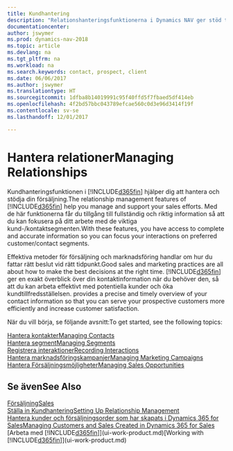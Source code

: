 ```yaml
---
title: Kundhantering
description: "Relationshanteringsfunktionerna i Dynamics NAV ger stöd till din försäljning och låter dig komma åt information om kontakter och potentiella kunder så att du effektivt kan betjäna kunder."
documentationcenter: 
author: jswymer
ms.prod: dynamics-nav-2018
ms.topic: article
ms.devlang: na
ms.tgt_pltfrm: na
ms.workload: na
ms.search.keywords: contact, prospect, client
ms.date: 06/06/2017
ms.author: jswymer
ms.translationtype: HT
ms.sourcegitcommit: 1dfba8b14019991c95f40ffd5f7fbaed5df414eb
ms.openlocfilehash: 4f2bd57bbc043789efcae560c0d3e96d3414f19f
ms.contentlocale: sv-se
ms.lasthandoff: 12/01/2017

---
```

# <a name="managing-relationships"></a><span data-ttu-id="bb716-103">Hantera relationer</span><span class="sxs-lookup"><span data-stu-id="bb716-103">Managing Relationships</span></span>
<span data-ttu-id="bb716-104">Kundhanteringsfunktionen i [!INCLUDE[d365fin](includes/d365fin_md.md)] hjälper dig att hantera och stödja din försäljning.</span><span class="sxs-lookup"><span data-stu-id="bb716-104">The relationship management features of [!INCLUDE[d365fin](includes/d365fin_md.md)] help you manage and support your sales efforts.</span></span> <span data-ttu-id="bb716-105">Med de här funktionerna får du tillgång till fullständig och riktig information så att du kan fokusera på ditt arbete med de viktiga kund-/kontaktsegmenten.</span><span class="sxs-lookup"><span data-stu-id="bb716-105">With these features, you have access to complete and accurate information so you can focus your interactions on preferred customer/contact segments.</span></span>

<span data-ttu-id="bb716-106">Effektiva metoder för försäljning och marknadsföring handlar om hur du fattar rätt beslut vid rätt tidpunkt.</span><span class="sxs-lookup"><span data-stu-id="bb716-106">Good sales and marketing practices are all about how to make the best decisions at the right time.</span></span> [!INCLUDE[d365fin](includes/d365fin_md.md)]<span data-ttu-id="bb716-107"> ger en exakt överblick över din kontaktinformation när du behöver den, så att du kan arbeta effektivt med potentiella kunder och öka kundtillfredsställelsen.</span><span class="sxs-lookup"><span data-stu-id="bb716-107"> provides a precise and timely overview of your contact information so that you can serve your prospective customers more efficiently and increase customer satisfaction.</span></span>

<span data-ttu-id="bb716-108">När du vill börja, se följande avsnitt:</span><span class="sxs-lookup"><span data-stu-id="bb716-108">To get started, see the following topics:</span></span>

[<span data-ttu-id="bb716-109">Hantera kontakter</span><span class="sxs-lookup"><span data-stu-id="bb716-109">Managing Contacts</span></span>](marketing-contacts.md)  
[<span data-ttu-id="bb716-110">Hantera segment</span><span class="sxs-lookup"><span data-stu-id="bb716-110">Managing Segments</span></span>](marketing-segments.md)  
[<span data-ttu-id="bb716-111">Registrera interaktioner</span><span class="sxs-lookup"><span data-stu-id="bb716-111">Recording Interactions</span></span>](marketing-interactions.md)  
[<span data-ttu-id="bb716-112">Hantera marknadsföringskampanjer</span><span class="sxs-lookup"><span data-stu-id="bb716-112">Managing Marketing Campaigns</span></span>](marketing-campaigns.md)  
[<span data-ttu-id="bb716-113">Hantera Försäljningsmöjligheter</span><span class="sxs-lookup"><span data-stu-id="bb716-113">Managing Sales Opportunities</span></span>](marketing-manage-sales-opportunities.md)

## <a name="see-also"></a><span data-ttu-id="bb716-114">Se även</span><span class="sxs-lookup"><span data-stu-id="bb716-114">See Also</span></span>
[<span data-ttu-id="bb716-115">Försäljning</span><span class="sxs-lookup"><span data-stu-id="bb716-115">Sales</span></span>](sales-manage-sales.md)  
[<span data-ttu-id="bb716-116">Ställa in Kundhantering</span><span class="sxs-lookup"><span data-stu-id="bb716-116">Setting Up Relationship Management</span></span>](marketing-setup-marketing.md)  
[<span data-ttu-id="bb716-117">Hantera kunder och försäljningsorder som har skapats i Dynamics 365 for Sales</span><span class="sxs-lookup"><span data-stu-id="bb716-117">Managing Customers and Sales Created in Dynamics 365 for Sales</span></span>](marketing-integrate-dynamicscrm.md)  
<span data-ttu-id="bb716-118">[Arbeta med [!INCLUDE[d365fin](includes/d365fin_md.md)]](ui-work-product.md)</span><span class="sxs-lookup"><span data-stu-id="bb716-118">[Working with [!INCLUDE[d365fin](includes/d365fin_md.md)]](ui-work-product.md)</span></span>  

